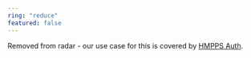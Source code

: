 ```yaml
---
ring: "reduce"
featured: false
---
```

Removed from radar - our use case for this is covered by [HMPPS Auth](https://github.com/ministryofjustice/hmpps-auth). 

